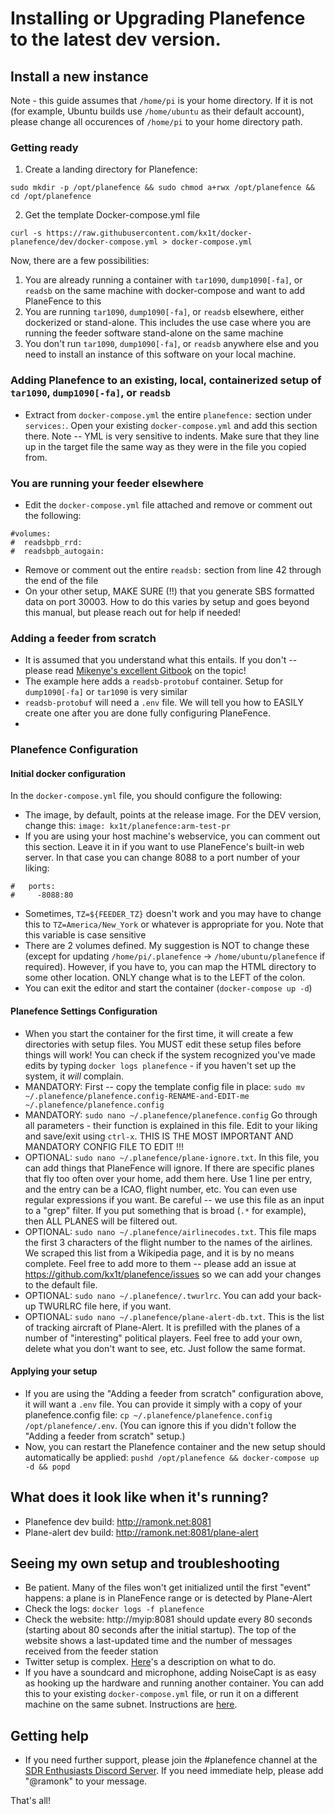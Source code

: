 # Installing or Upgrading Planefence to the latest dev version.

## Install a new instance

Note - this guide assumes that `/home/pi` is your home directory. If it is not (for example, Ubuntu builds use `/home/ubuntu` as their default account), please change all occurences of `/home/pi` to your home directory path.

### Getting ready
1. Create a landing directory for Planefence:
```
sudo mkdir -p /opt/planefence && sudo chmod a+rwx /opt/planefence && cd /opt/planefence
```
2. Get the template Docker-compose.yml file
```
curl -s https://raw.githubusercontent.com/kx1t/docker-planefence/dev/docker-compose.yml > docker-compose.yml
```

Now, there are a few possibilities:
1. You are already running a container with `tar1090`, `dump1090[-fa]`, or `readsb` on the same machine with docker-compose and want to add PlaneFence to this
2. You are running `tar1090`, `dump1090[-fa]`, or `readsb` elsewhere, either dockerized or stand-alone. This includes the use case where you are running the feeder software stand-alone on the same machine
3. You don't run `tar1090`, `dump1090[-fa]`, or `readsb` anywhere else and you need to install an instance of this software on your local machine.


### Adding Planefence to an existing, local, containerized setup of `tar1090`, `dump1090[-fa]`, or `readsb`
- Extract from `docker-compose.yml` the entire `planefence:` section under `services:`. Open your existing `docker-compose.yml` and add this section there. Note -- YML is very sensitive to indents. Make sure that they line up in the target file the same way as they were in the file you copied from.

### You are running your feeder elsewhere
- Edit the `docker-compose.yml` file attached and remove or comment out the following:
```
#volumes:
#  readsbpb_rrd:
#  readsbpb_autogain:
```
- Remove or comment out the entire `readsb:` section from line 42 through the end of the file
- On your other setup, MAKE SURE (!!) that you generate SBS formatted data on port 30003. How to do this varies by setup and goes beyond this manual, but please reach out for help if needed!

### Adding a feeder from scratch
- It is assumed that you understand what this entails. If you don't -- please read [Mikenye's excellent Gitbook](https://mikenye.gitbook.io/ads-b/) on the topic!
- The example here adds a `readsb-protobuf` container. Setup for `dump1090[-fa]` or `tar1090` is very similar
- `readsb-protobuf` will need a `.env` file. We will tell you how to EASILY create one after you are done fully configuring PlaneFence.
-

### Planefence Configuration
#### Initial docker configuration
In the `docker-compose.yml` file, you should configure the following:
- The image, by default, points at the release image. For the DEV version, change this: `image: kx1t/planefence:arm-test-pr`
- If you are using your host machine's webservice, you can comment out this section. Leave it in if you want to use PlaneFence's built-in web server. In that case you can change 8088 to a port number of your liking:
```
#   ports:
#     -8088:80
```
- Sometimes, `TZ=${FEEDER_TZ}` doesn't work and you may have to change this to `TZ=America/New_York` or whatever is appropriate for you. Note that this variable is case sensitive
- There are 2 volumes defined. My suggestion is NOT to change these (except for updating `/home/pi/.planefence` -> `/home/ubuntu/planefence` if required). However, if you have to, you can map the HTML directory to some other location. ONLY change what is to the LEFT of the colon.
- You can exit the editor and start the container (`docker-compose up -d`)

#### Planefence Settings Configuration
- When you start the container for the first time, it will create a few directories with setup files. You MUST edit these setup files before things will work! You can check if the system recognized you've made edits by typing `docker logs planefence` - if you haven't set up the system, it *will* complain.
- MANDATORY: First -- copy the template config file in place: `sudo mv ~/.planefence/planefence.config-RENAME-and-EDIT-me ~/.planefence/planefence.config`
- MANDATORY: `sudo nano ~/.planefence/planefence.config` Go through all parameters - their function is explained in this file. Edit to your liking and save/exit using `ctrl-x`. THIS IS THE MOST IMPORTANT AND MANDATORY CONFIG FILE TO EDIT !!!
- OPTIONAL: `sudo nano ~/.planefence/plane-ignore.txt`. In this file, you can add things that PlaneFence will ignore. If there are specific planes that fly too often over your home, add them here. Use 1 line per entry, and the entry can be a ICAO, flight number, etc. You can even use regular expressions if you want. Be careful -- we use this file as an input to a "grep" filter. If you put something that is broad (`.*` for example), then ALL PLANES will be filtered out.
- OPTIONAL: `sudo nano ~/.planefence/airlinecodes.txt`. This file maps the first 3 characters of the flight number to the names of the airlines. We scraped this list from a Wikipedia page, and it is by no means complete. Feel free to add more to them -- please add an issue at https://github.com/kx1t/planefence/issues so we can add your changes to the default file.
- OPTIONAL: `sudo nano ~/.planefence/.twurlrc`. You can add your back-up TWURLRC file here, if you want.
- OPTIONAL: `sudo nano ~/.planefence/plane-alert-db.txt`. This is the list of tracking aircraft of Plane-Alert. It is prefilled with the planes of a number of "interesting" political players. Feel free to add your own, delete what you don't want to see, etc. Just follow the same format.

#### Applying your setup
- If you are using the "Adding a feeder from scratch" configuration above, it will want a `.env` file. You can provide it simply with a copy of your planefence.config file: `cp ~/.planefence/planefence.config /opt/planefence/.env`. (You can ignore this if you didn't follow the "Adding a feeder from scratch" setup.)
- Now, you can restart the Planefence container and the new setup should automatically be applied: `pushd /opt/planefence && docker-compose up -d && popd`

## What does it look like when it's running?
- Planefence dev build: http://ramonk.net:8081
- Plane-alert dev build: http://ramonk.net:8081/plane-alert

## Seeing my own setup and troubleshooting
- Be patient. Many of the files won't get initialized until the first "event" happens: a plane is in PlaneFence range or is detected by Plane-Alert
- Check the logs: `docker logs -f planefence`
- Check the website: http://myip:8081 should update every 80 seconds (starting about 80 seconds after the initial startup). The top of the website shows a last-updated time and the number of messages received from the feeder station
- Twitter setup is complex. [Here](https://github.com/kx1t/docker-planefence#setting-up-tweeting)'s a description on what to do.
- If you have a soundcard and microphone, adding NoiseCapt is as easy as hooking up the hardware and running another container. You can add this to your existing `docker-compose.yml` file, or run it on a different machine on the same subnet. Instructions are [here](https://github.com/kx1t/docker-noisecapt/blob/main/README.md).

## Getting help
- If you need further support, please join the #planefence channel at the [SDR Enthusiasts Discord Server](https://discord.gg/VDT25xNZzV). If you need immediate help, please add "@ramonk" to your message.

That's all!
